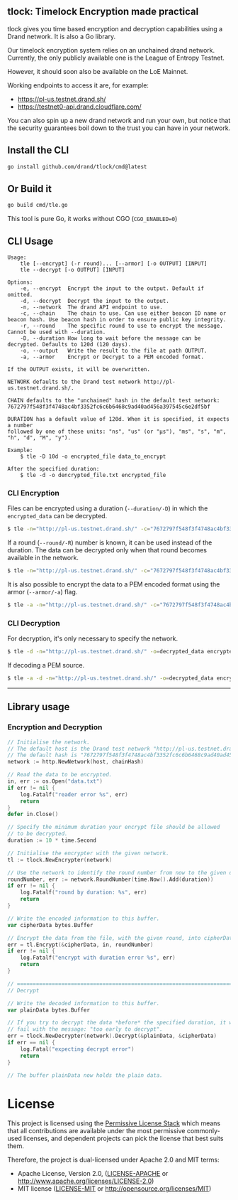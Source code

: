 ## tlock: Timelock Encryption made practical

tlock gives you time based encryption and decryption capabilities using a Drand network. It is also a Go library.

Our timelock encryption system relies on an unchained drand network. Currently, the only publicly available one is the League of Entropy Testnet.

However, it should soon also be available on the LoE Mainnet.

Working endpoints to access it are, for example:
- https://pl-us.testnet.drand.sh/
- https://testnet0-api.drand.cloudflare.com/

You can also spin up a new drand network and run your own, but notice that the security guarantees boil down to the trust you can have in your network.

## Install the CLI

```bash
go install github.com/drand/tlock/cmd@latest
```

## Or Build it

```bash
go build cmd/tle.go
```
This tool is pure Go, it works without CGO (`CGO_ENABLED=0`)

## CLI Usage

```
Usage:
	tle [--encrypt] (-r round)... [--armor] [-o OUTPUT] [INPUT]
	tle --decrypt [-o OUTPUT] [INPUT]

Options:
	-e, --encrypt  Encrypt the input to the output. Default if omitted.
	-d, --decrypt  Decrypt the input to the output.
	-n, --network  The drand API endpoint to use.
	-c, --chain    The chain to use. Can use either beacon ID name or beacon hash. Use beacon hash in order to ensure public key integrity.
	-r, --round    The specific round to use to encrypt the message. Cannot be used with --duration.
	-D, --duration How long to wait before the message can be decrypted. Defaults to 120d (120 days).
	-o, --output   Write the result to the file at path OUTPUT.
	-a, --armor    Encrypt or Decrypt to a PEM encoded format.

If the OUTPUT exists, it will be overwritten.

NETWORK defaults to the Drand test network http://pl-us.testnet.drand.sh/.

CHAIN defaults to the "unchained" hash in the default test network:
7672797f548f3f4748ac4bf3352fc6c6b6468c9ad40ad456a397545c6e2df5bf

DURATION has a default value of 120d. When it is specified, it expects a number
followed by one of these units: "ns", "us" (or "µs"), "ms", "s", "m", "h", "d", "M", "y").

Example:
    $ tle -D 10d -o encrypted_file data_to_encrypt

After the specified duration:
    $ tle -d -o dencrypted_file.txt encrypted_file
```

### CLI Encryption

Files can be encrypted using a duration (`--duration/-D`) in which the `encrypted_data` can be decrypted.

```bash
$ tle -n="http://pl-us.testnet.drand.sh/" -c="7672797f548f3f4748ac4bf3352fc6c6b6468c9ad40ad456a397545c6e2df5bf" -D=5s -o=encrypted_data data.txt
```

If a round (`--round/-R`) number is known, it can be used instead of the duration. The data can be decrypted only when that round becomes available in the network.
```bash
$ tle -n="http://pl-us.testnet.drand.sh/" -c="7672797f548f3f4748ac4bf3352fc6c6b6468c9ad40ad456a397545c6e2df5bf" -r=123456 -o=encrypted_data data.txt
```

It is also possible to encrypt the data to a PEM encoded format using the armor (`--armor/-a`) flag.
```bash
$ tle -a -n="http://pl-us.testnet.drand.sh/" -c="7672797f548f3f4748ac4bf3352fc6c6b6468c9ad40ad456a397545c6e2df5bf" -r=123456 -o=encrypted_data.PEM data.txt
```

### CLI Decryption

For decryption, it's only necessary to specify the network.

```bash
$ tle -d -n="http://pl-us.testnet.drand.sh/" -o=decrypted_data encrypted_data
```
If decoding a PEM source.

```bash
$ tle -a -d -n="http://pl-us.testnet.drand.sh/" -o=decrypted_data encrypted_data
```

---

## Library usage

### Encryption and Decryption
```go
// Initialise the network.
// The default host is the Drand test network "http://pl-us.testnet.drand.sh/"
// The default hash is "7672797f548f3f4748ac4bf3352fc6c6b6468c9ad40ad456a397545c6e2df5bf"
network := http.NewNetwork(host, chainHash)

// Read the data to be encrypted.
in, err := os.Open("data.txt")
if err != nil {
	log.Fatalf("reader error %s", err)
	return
}
defer in.Close()

// Specify the minimum duration your encrypt file should be allowed
// to be decrypted.
duration := 10 * time.Second

// Initialise the encrypter with the given network.
tl := tlock.NewEncrypter(network)

// Use the network to identify the round number from now to the given duration.
roundNumber, err := network.RoundNumber(time.Now().Add(duration))
if err != nil {
	log.Fatalf("round by duration: %s", err)
	return
}

// Write the encoded information to this buffer.
var cipherData bytes.Buffer

// Encrypt the data from the file, with the given round, into cipherData.
err = tl.Encrypt(&cipherData, in, roundNumber)
if err != nil {
	log.Fatalf("encrypt with duration error %s", err)
	return
}

// =========================================================================
// Decrypt

// Write the decoded information to this buffer.
var plainData bytes.Buffer

// If you try to decrypt the data *before* the specified duration, it will
// fail with the message: "too early to decrypt".
err = tlock.NewDecrypter(network).Decrypt(&plainData, &cipherData)
if err == nil {
	log.Fatal("expecting decrypt error")
	return
}

// The buffer plainData now holds the plain data.
```

# License

This project is licensed using the [Permissive License Stack](https://protocol.ai/blog/announcing-the-permissive-license-stack/) which means that all contributions are available under the most permissive commonly-used licenses, and dependent projects can pick the license that best suits them.

Therefore, the project is dual-licensed under Apache 2.0 and MIT terms:

- Apache License, Version 2.0, ([LICENSE-APACHE](https://github.com/drand/drand/blob/master/LICENSE-APACHE) or http://www.apache.org/licenses/LICENSE-2.0)
- MIT license ([LICENSE-MIT](https://github.com/drand/drand/blob/master/LICENSE-MIT) or http://opensource.org/licenses/MIT)
